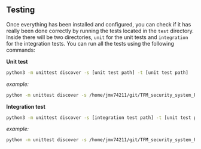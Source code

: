 ## Testing

Once everything has been installed and configured, you can check if it has really been done correctly by running the 
tests located in the `test` directory. Inside there will be two directories, `unit` for the unit tests and `integration` for 
the integration tests. You can run all the tests using the following commands:

**Unit test**

```Bash
python3 -m unittest discover -s [unit test path] -t [unit test path]
```

*example:*

```Bash
python -m unittest discover -s /home/jmv74211/git/TFM_security_system_PI/test/unit -t /home/jmv74211/git/TFM_security_system_PI/test/unit
```

**Integration test**

```Bash
python3 -m unittest discover -s [integration test path] -t [unit test path]
```

*example:*

```Bash
python -m unittest discover -s /home/jmv74211/git/TFM_security_system_PI/test/integration -t /home/jmv74211/git/TFM_security_system_PI/test/integration
```